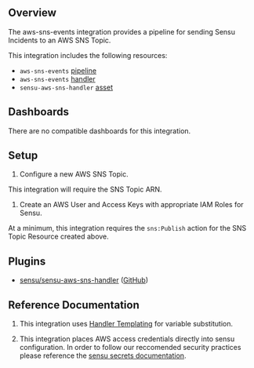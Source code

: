 ## Overview

The aws-sns-events integration provides a pipeline for sending Sensu Incidents to an AWS SNS Topic.


This integration includes the following resources:

* `aws-sns-events` [pipeline]
* `aws-sns-events` [handler]
* `sensu-aws-sns-handler` [asset]

## Dashboards

There are no compatible dashboards for this integration.

## Setup

1. Configure a new AWS SNS Topic.

This integration will require the SNS Topic ARN.

1. Create an AWS User and Access Keys with appropriate IAM Roles for Sensu.

At a minimum, this integration requires the `sns:Publish` action for the SNS Topic Resource created above.

## Plugins


- [sensu/sensu-aws-sns-handler][sensu-aws-sns-handler-bonsai] ([GitHub][sensu-aws-sns-handler-github])

## Reference Documentation

1. This integration uses [Handler Templating][handler-templating] for variable substitution.

1. This integration places AWS access credentials directly into sensu configuration.
In order to follow our reccomended security practices please reference the [sensu secrets documentation][secrets]. 

<!-- Links -->
[check]: https://docs.sensu.io/sensu-go/latest/observability-pipeline/observe-schedule/checks/
[asset]: https://docs.sensu.io/sensu-go/latest/plugins/assets/
[subscription]: https://docs.sensu.io/sensu-go/latest/observability-pipeline/observe-schedule/subscriptions/
[subscriptions]: https://docs.sensu.io/sensu-go/latest/observability-pipeline/observe-schedule/subscriptions/
[agents]: https://docs.sensu.io/sensu-go/latest/observability-pipeline/observe-schedule/agent/
[annotation]: https://docs.sensu.io/sensu-go/latest/observability-pipeline/observe-schedule/agent/#general-configuration-flags
[plugins]: https://docs.sensu.io/sensu-go/latest/plugins/
[metrics]: https://docs.sensu.io/sensu-go/latest/observability-pipeline/observe-schedule/metrics/
[pipeline]: https://docs.sensu.io/sensu-go/latest/observability-pipeline/observe-process/pipelines/
[handler]: https://docs.sensu.io/sensu-go/latest/observability-pipeline/observe-process/handlers/
[secret]: https://docs.sensu.io/sensu-go/latest/operations/manage-secrets/secrets/
[secrets]: https://docs.sensu.io/sensu-go/latest/operations/manage-secrets/secrets/
[tokens]: https://docs.sensu.io/sensu-go/latest/observability-pipeline/observe-schedule/tokens/
[handler-templating]: https://docs.sensu.io/sensu-go/latest/observability-pipeline/observe-process/handler-templates/
[sensu-plus]: https://sensu.io/features/analytics
[sensu-aws-sns-handler-bonsai]: https://bonsai.sensu.io/assets/sensu/sensu-aws-sns-handler/versions/0.4.0?tab=definition
[sensu-aws-sns-handler-github]: https://github.com/sensu/sensu-aws-sns-handler
